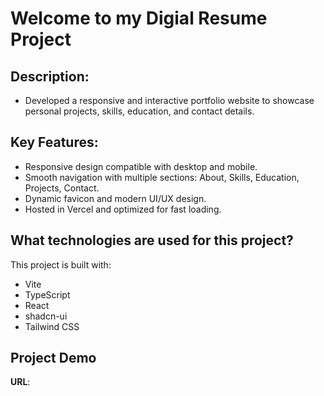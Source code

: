 # Welcome to my Digial Resume Project

## Description: 
  
  - Developed a responsive and interactive portfolio website to showcase personal projects, skills, education, and contact details.

## Key Features:

  - Responsive design compatible with desktop and mobile.
  - Smooth navigation with multiple sections: About, Skills, Education, Projects, Contact.
  - Dynamic favicon and modern UI/UX design.
  - Hosted in Vercel and optimized for fast loading.

## What technologies are used for this project?

This project is built with:

- Vite
- TypeScript
- React
- shadcn-ui
- Tailwind CSS

## Project Demo

**URL**: 

